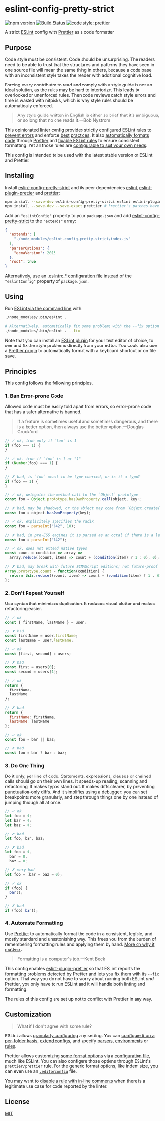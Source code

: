 # eslint-config-pretty-strict

[![npm version](https://img.shields.io/npm/v/eslint-config-pretty-strict.svg?style=flat-square)](https://www.npmjs.com/package/eslint-config-pretty-strict)
[![Build Status](https://img.shields.io/travis/rtomrud/eslint-config-pretty-strict/master.svg?style=flat-square)](https://travis-ci.org/rtomrud/eslint-config-pretty-strict)
[![code style: prettier](https://img.shields.io/badge/code_style-prettier-ff69b4.svg?style=flat-square)](https://github.com/prettier/prettier)

A strict [ESLint](https://eslint.org) config with [Prettier](https://prettier.io/) as a code formatter

## Purpose

Code style must be consistent. Code should be unsurprising. The readers need to be able to trust that the structures and patterns they have seen in one source file will mean the same thing in others, because a code base with an inconsistent style taxes the reader with additional cognitive load.

Forcing every contributor to read and comply with a style guide is not an ideal solution, as the rules may be hard to interiorize. This leads to overlooked or unenforced rules. Then code reviews catch style errors and time is wasted with nitpicks, which is why style rules should be automatically enforced.

> Any style guide written in English is either so brief that it’s ambiguous, or so long that no one reads it.—Bob Nystrom

This opinionated linter config provides strictly configured [ESLint](https://eslint.org/docs/about/) rules to [prevent errors](#1-ban-error-prone-code) and enforce [best](#2-dont-repeat-yourself) [practices](#3-do-one-thing). It also [automatically formats code](#4-automate-formatting) through [Prettier](https://prettier.io/docs/en/index.html) and [fixable ESLint rules](https://eslint.org/docs/user-guide/command-line-interface#--fix) to ensure consistent formatting. Yet all those rules are [configurable to suit your own needs](#customization).

This config is intended to be used with the latest stable version of ESLint and Prettier.

## Installing

Install [eslint-config-pretty-strict](./) and its peer dependencies [eslint](https://github.com/eslint/eslint), [eslint-plugin-prettier](https://github.com/prettier/eslint-plugin-prettier) and [prettier](https://github.com/prettier/prettier):

```bash
npm install --save-dev eslint-config-pretty-strict eslint eslint-plugin-prettier
npm install --save-dev --save-exact prettier # Prettier's patches have breaking changes
```

Add an `"eslintConfig"` property to your `package.json` and add [eslint-config-pretty-strict](./index.js) to the `"extends"` array:

```json
{
  "extends": [
    "./node_modules/eslint-config-pretty-strict/index.js"
  ],
  "parserOptions": {
    "ecmaVersion": 2015
  },
  "root": true
}
```

Alternatively, use an [.eslintrc.\* configuration file](https://eslint.org/docs/user-guide/configuring#using-configuration-files) instead of the `"eslintConfig"` property of `package.json`.

## Using

Run [ESLint via the command line](https://eslint.org/docs/user-guide/command-line-interface) with:

```bash
./node_modules/.bin/eslint .

# Alternatively, automatically fix some problems with the --fix option
./node_modules/.bin/eslint . --fix
```

Note that you can install an [ESLint plugin](https://eslint.org/docs/user-guide/integrations#editors) for your text editor of choice, to see and fix the style problems directly from your editor. You could also use a [Prettier plugin](https://prettier.io/docs/en/editors.html) to automatically format with a keyboard shortcut or on file save.

## Principles

This config follows the following principles.

### 1. Ban Error-prone Code

Allowed code must be easily told apart from errors, so error-prone code that has a safer alternative is banned.

> If a feature is sometimes useful and sometimes dangerous, and there is a better option, then always use the better option.—Douglas Crockford

```js
// ✓ ok, true only if `foo` is 1
if (foo === 1) {
}

// ✓ ok, true if `foo` is 1 or "1"
if (Number(foo) === 1) {
}

// ✗ bad, is `foo` meant to be type coerced, or is it a typo?
if (foo == 1) {
}
```

```js
// ✓ ok, delegates the method call to the `Object` prototype
const foo = Object.prototype.hasOwnProperty.call(object, key);

// ✗ bad, may be shadowed, or the object may come from `Object.create(null)`
const foo = object.hasOwnProperty(key);
```

```js
// ✓ ok, explicitely specifies the radix
const foo = parseInt("042", 10);

// ✗ bad, in pre-ES5 engines it is parsed as an octal if there is a leading 0
const foo = parseInt("042");
```

```js
// ✓ ok, does not extend native types
const count = condition => array =>
  array.reduce((count, item) => count + (condition(item) ? 1 : 0), 0);

// ✗ bad, may break with future ECMAScript editions; not future-proof
Array.prototype.count = function(condition) {
  return this.reduce((count, item) => count + (condition(item) ? 1 : 0), 0);
};
```

### 2. Don't Repeat Yourself

Use syntax that minimizes duplication. It reduces visual clutter and makes refactoring easier.

```js
// ✓ ok
const { firstName, lastName } = user;

// ✗ bad
const firstName = user.firstName;
const lastName = user.lastName;
```

```js
// ✓ ok
const [first, second] = users;

// ✗ bad
const first = users[0];
const second = users[1];
```

```js
// ✓ ok
return {
  firstName,
  lastName
};

// ✗ bad
return {
  firstName: firstName,
  lastName: lastName
};
```

```js
// ✓ ok
const foo = bar || baz;

// ✗ bad
const foo = bar ? bar : baz;
```

### 3. Do One Thing

Do it only, per line of code. Statements, expressions, clauses or chained calls should go on their own lines. It speeds-up reading, scanning and refactoring. It makes typos stand out. It makes diffs clearer, by preventing punctuation-only diffs. And it simplifies using a debugger: you can set breakpoints more granularly, and step through things one by one instead of jumping through all at once.

```js
// ✓ ok
let foo = 0;
let bar = 0;
let baz = 0;

// ✗ bad
let foo, bar, baz;

// ✗ bad
let foo = 0,
  bar = 0,
  baz = 0;

// ✗ very bad
let foo = (bar = baz = 0);
```

```js
// ✓ ok
if (foo) {
  bar();
}

// ✗ bad
if (foo) bar();
```

### 4. Automate Formatting

Use [Prettier](https://prettier.io/) to automatically format the code in a consistent, legible, and mostly standard and unastonishing way. This frees you from the burden of remembering formatting rules and applying them by hand. [More on why it matters](https://prettier.io/docs/en/why-prettier.html).

> Formatting is a computer's job.—Kent Beck

This config enables [eslint-plugin-prettier](https://github.com/prettier/eslint-plugin-prettier) so that ESLint reports the formatting problems detected by Prettier and lets you fix them with its `--fix` option. That way you do not have to worry about running both ESLint _and_ Prettier, you only have to run ESLint and it will handle both linting and formatting.

The rules of this config are set up not to conflict with Prettier in any way.

## Customization

> What if I don't agree with some rule?

ESLint allows [granularly configuring](https://eslint.org/docs/user-guide/configuring) any setting. You can [configure it on a per-folder basis](https://eslint.org/docs/user-guide/configuring#configuration-cascading-and-hierarchy), [extend configs](https://eslint.org/docs/user-guide/configuring#extending-configuration-files), and specify [parsers](https://eslint.org/docs/user-guide/configuring#specifying-parser-options), [environments](https://eslint.org/docs/user-guide/configuring#specifying-environments) or [rules](https://eslint.org/docs/user-guide/configuring#configuring-rules).

Prettier allows customizing [some format options](https://prettier.io/docs/en/options.html) via a [configuration file](https://prettier.io/docs/en/configuration.html), much like ESLint. You can also configure those options through ESLint's `prettier/prettier` rule. For the generic format options, like indent size, you can even use an [`.editorconfig`](https://editorconfig.org/) file.

You may want to [disable a rule with in-line comments](https://eslint.org/docs/user-guide/configuring#disabling-rules-with-inline-comments) when there is a legitimate use case for code reported by the linter.

## License

[MIT](./LICENSE)
